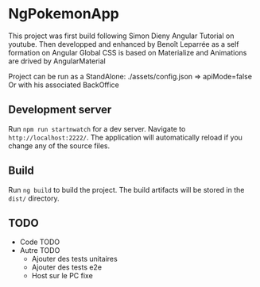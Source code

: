 # NgPokemonApp

This project was first build following Simon Dieny Angular Tutorial on youtube.
Then developped and enhanced by Benoît Leparrée as a self formation on Angular
Global CSS is based on Materialize and Animations are drived by AngularMaterial

Project can be run as a StandAlone: ./assets/config.json => apiMode=false
Or with his associated BackOffice

## Development server

Run `npm run startnwatch` for a dev server. Navigate to `http://localhost:2222/`. The application will automatically reload if you change any of the source files.

## Build

Run `ng build` to build the project. The build artifacts will be stored in the `dist/` directory.

## TODO

* Code TODO
* Autre TODO
  * Ajouter des tests unitaires
  * Ajouter des tests e2e
  * Host sur le PC fixe
